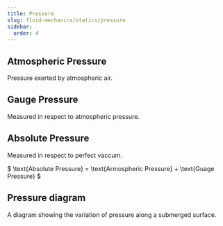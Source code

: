 ```yaml
---
title: Pressure
slug: fluid-mechanics/statics/pressure
sidebar:
  order: 4
---
```


## Atmospheric Pressure

Pressure exerted by atmospheric air.

## Gauge Pressure

Measured in respect to atmospheric pressure.

## Absolute Pressure

Measured in respect to perfect vaccum.

$ \text{Absolute Pressure} = \text{Armospheric Pressure} + \text{Guage Pressure}
$

## Pressure diagram

A diagram showing the variation of pressure along a submerged surface.
